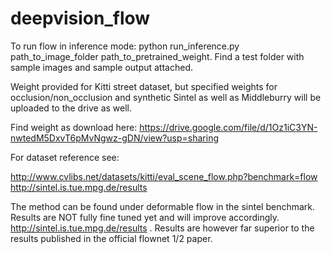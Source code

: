 
# deepvision_flow
To run flow in inference mode: python run_inference.py path_to_image_folder path_to_pretrained_weight. Find a test folder with sample images and sample output attached.

Weight provided for Kitti street dataset, but specified weights for occlusion/non_occlusion and synthetic Sintel as well as Middleburry will be uploaded to the drive as well. 

Find weight as download here: https://drive.google.com/file/d/1Oz1iC3YN-nwtedM5DxvT6pMvNgwz-gDN/view?usp=sharing

For dataset reference see:

http://www.cvlibs.net/datasets/kitti/eval_scene_flow.php?benchmark=flow
http://sintel.is.tue.mpg.de/results

The method can be found under deformable flow in the sintel benchmark. Results are NOT fully fine tuned yet and will improve accordingly. http://sintel.is.tue.mpg.de/results . Results are however far superior to the results published in the official flownet 1/2 paper. 






